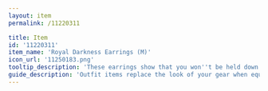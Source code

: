```yaml
---
layout: item
permalink: /11220311

title: Item
id: '11220311'
item_name: 'Royal Darkness Earrings (M)'
icon_url: '11250183.png'
tooltip_description: 'These earrings show that you won''t be held down by the chains of symmetry.'
guide_description: 'Outfit items replace the look of your gear when equipped.'
---
```

